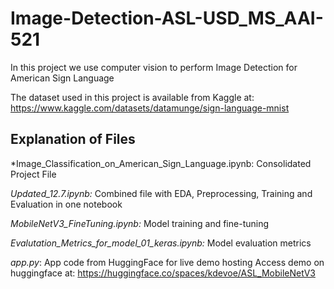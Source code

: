# Image-Detection-ASL-USD_MS_AAI-521
In this project we use computer vision to perform Image Detection for American Sign Language

The dataset used in this project is available from Kaggle at: https://www.kaggle.com/datasets/datamunge/sign-language-mnist 

## Explanation of Files

*Image_Classification_on_American_Sign_Language.ipynb: Consolidated Project File

*Updated_12.7.ipynb:* Combined file with EDA, Preprocessing, Training and Evaluation in one notebook

*MobileNetV3_FineTuning.ipynb:* Model training and fine-tuning

*Evalutation_Metrics_for_model_01_keras.ipynb:* Model evaluation metrics

*app.py*: App code from HuggingFace for live demo hosting
Access demo on huggingface at: https://huggingface.co/spaces/kdevoe/ASL_MobileNetV3 

